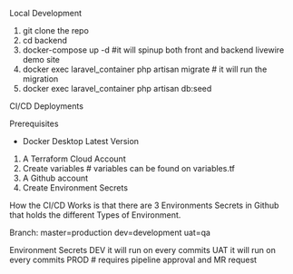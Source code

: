 Local Development
1. git clone the repo
2. cd backend     
3. docker-compose up -d #it will spinup both front and backend livewire demo site
4. docker exec laravel_container php artisan migrate   # it will run the migration
5. docker exec laravel_container php artisan db:seed

CI/CD Deployments

Prerequisites
- Docker Desktop Latest Version 

1. A Terraform Cloud Account 
2. Create variables # variables can be found on variables.tf
3. A Github account
4. Create Environment Secrets

How the CI/CD Works is that 
there are 3 Environments Secrets in Github that holds 
the different Types of Environment.

Branch:
master=production
dev=development
uat=qa

Environment Secrets
DEV it will run on every commits
UAT it will run on every commits
PROD   # requires pipeline approval and MR request
